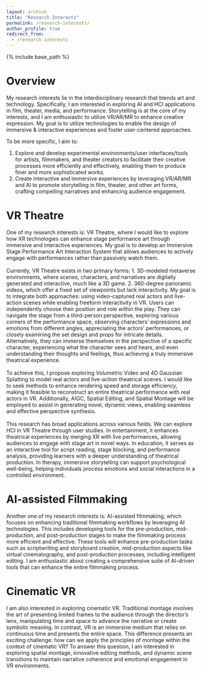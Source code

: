 ```yaml
---
layout: archive
title: "Research Interests"
permalink: /research-interests/
author_profile: true
redirect_from:
  - /research-interests
---
```


{% include base_path %}

Overview
======
My research interests lie in the interdisciplinary research that blends art and technology. Specifically, I am interested in exploring AI and HCI applications in film, theater, media, and performance. Storytelling is at the core of my interests, and I am enthusiastic to utilize VR/AR/MR to enhance creative expression. My goal is to utilize technologies to enable the design of immersive & interactive experiences and foster user-centered approaches.

To be more specific, I aim to:
1. Explore and develop experimental environments/user interfaces/tools for artists, filmmakers, and theater creators to facilitate their creative processes more efficiently and effectively, enabling them to produce finer and more sophisticated works.
2. Create interactive and immersive experiences by leveraging VR/AR/MR and AI to promote storytelling in film, theater, and other art forms, crafting compelling narratives and enhancing audience engagement.



VR Theatre
======
One of my research interests is: VR Theatre, where I would like to explore how XR technologies can enhance stage performance art through immersive and interactive experiences. My goal is to develop an Immersive Stage Performance Art Interaction System that allows audiences to actively engage with performances rather than passively watch them. <br> <br>
Currently, VR Theatre exists in two primary forms: 1. 3D-modeled metaverse environments, where scenes, characters, and narratives are digitally generated and interactive, much like a 3D game. 2. 360-degree panoramic videos, which offer a fixed set of viewpoints but lack interactivity. 
My goal is to integrate both approaches: using video-captured real actors and live-action scenes while enabling freeform interactivity in VR.
Users can independently choose their position and role within the play. They can navigate the stage from a third-person perspective, exploring various corners of the performance space, observing characters’ expressions and emotions from different angles, appreciating the actors' performances, or closely examining the set design and props for intricate details. Alternatively, they can immerse themselves in the perspective of a specific character, experiencing what the character sees and hears, and even understanding their thoughts and feelings, thus achieving a truly immersive theatrical experience. <br> <br>
To achieve this, I propose exploring Volumetric Video and 4D Gaussian Splatting to model real actors and live-action theatrical scenes. I would like to seek methods to enhance rendering speed and storage efficiency, making it feasible to reconstruct an entire theatrical performance with real actors in VR. Additionally, AIGC, Spatial Editing, and Spatial Montage will be employed to assist in generating novel, dynamic views, enabling seamless and effective perspective synthesis. <br> <br>
This research has broad applications across various fields. We can explore HCI in VR Theatre through user studies. In entertainment, it enhances theatrical experiences by merging XR with live performances, allowing audiences to engage with stage art in novel ways. In education, it serves as an interactive tool for script reading, stage blocking, and performance analysis, providing learners with a deeper understanding of theatrical production. In therapy, immersive storytelling can support psychological well-being, helping individuals process emotions and social interactions in a controlled environment.


AI-assisted Filmmaking
======
Another one of my research interests is: AI-assisted filmmaking, which focuses on enhancing traditional filmmaking workflows by leveraging AI technologies. This includes developing tools for the pre-production, mid-production, and post-production stages to make the filmmaking process more efficient and effective. These tools will enhance pre-production tasks such as scriptwriting and storyboard creation, mid-production aspects like virtual cinematography, and post-production processes, including intelligent editing. I am enthusiastic about creating a comprehensive suite of AI-driven tools that can enhance the entire filmmaking process.

Cinematic VR
======
I am also interested in exploring cinematic VR. Traditional montage involves the art of presenting limited frames to the audience through the director’s lens, manipulating time and space to advance the narrative or create symbolic meaning. In contrast, VR is an immersive medium that relies on continuous time and presents the entire space. This difference presents an exciting challenge: how can we apply the principles of montage within the context of cinematic VR? To answer this question, I am interested in exploring spatial montage, innovative editing methods, and dynamic scene transitions to maintain narrative coherence and emotional engagement in VR environments.




